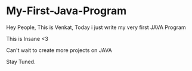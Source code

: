 # My-First-Java-Program

Hey People, This is Venkat, Today i just write my very first JAVA Program

This is Insane <3 

Can't wait to create more projects on JAVA

Stay Tuned.

